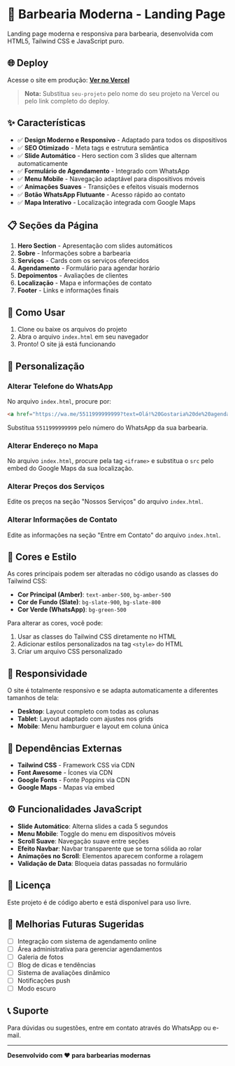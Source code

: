 # 🎂 Barbearia Moderna - Landing Page

Landing page moderna e responsiva para barbearia, desenvolvida com HTML5, Tailwind CSS e JavaScript puro.

## 🌐 Deploy

Acesse o site em produção: **[Ver no Vercel](https://barberia-moderna.vercel.app/)**

> **Nota:** Substitua `seu-projeto` pelo nome do seu projeto na Vercel ou pelo link completo do deploy.

## ✨ Características

- ✅ **Design Moderno e Responsivo** - Adaptado para todos os dispositivos
- ✅ **SEO Otimizado** - Meta tags e estrutura semântica
- ✅ **Slide Automático** - Hero section com 3 slides que alternam automaticamente
- ✅ **Formulário de Agendamento** - Integrado com WhatsApp
- ✅ **Menu Mobile** - Navegação adaptável para dispositivos móveis
- ✅ **Animações Suaves** - Transições e efeitos visuais modernos
- ✅ **Botão WhatsApp Flutuante** - Acesso rápido ao contato
- ✅ **Mapa Interativo** - Localização integrada com Google Maps

## 📋 Seções da Página

1. **Hero Section** - Apresentação com slides automáticos
2. **Sobre** - Informações sobre a barbearia
3. **Serviços** - Cards com os serviços oferecidos
4. **Agendamento** - Formulário para agendar horário
5. **Depoimentos** - Avaliações de clientes
6. **Localização** - Mapa e informações de contato
7. **Footer** - Links e informações finais

## 🚀 Como Usar

1. Clone ou baixe os arquivos do projeto
2. Abra o arquivo `index.html` em seu navegador
3. Pronto! O site já está funcionando

## 📝 Personalização

### Alterar Telefone do WhatsApp

No arquivo `index.html`, procure por:

```html
<a href="https://wa.me/5511999999999?text=Olá!%20Gostaria%20de%20agendar%20um%20horário"
```

Substitua `5511999999999` pelo número do WhatsApp da sua barbearia.

### Alterar Endereço no Mapa

No arquivo `index.html`, procure pela tag `<iframe>` e substitua o `src` pelo embed do Google Maps da sua localização.

### Alterar Preços dos Serviços

Edite os preços na seção "Nossos Serviços" do arquivo `index.html`.

### Alterar Informações de Contato

Edite as informações na seção "Entre em Contato" do arquivo `index.html`.

## 🎨 Cores e Estilo

As cores principais podem ser alteradas no código usando as classes do Tailwind CSS:

- **Cor Principal (Amber)**: `text-amber-500`, `bg-amber-500`
- **Cor de Fundo (Slate)**: `bg-slate-900`, `bg-slate-800`
- **Cor Verde (WhatsApp)**: `bg-green-500`

Para alterar as cores, você pode:

1. Usar as classes do Tailwind CSS diretamente no HTML
2. Adicionar estilos personalizados na tag `<style>` do HTML
3. Criar um arquivo CSS personalizado

## 📱 Responsividade

O site é totalmente responsivo e se adapta automaticamente a diferentes tamanhos de tela:

- **Desktop**: Layout completo com todas as colunas
- **Tablet**: Layout adaptado com ajustes nos grids
- **Mobile**: Menu hamburguer e layout em coluna única

## 🔧 Dependências Externas

- **Tailwind CSS** - Framework CSS via CDN
- **Font Awesome** - Ícones via CDN
- **Google Fonts** - Fonte Poppins via CDN
- **Google Maps** - Mapas via embed

## ⚙️ Funcionalidades JavaScript

- **Slide Automático**: Alterna slides a cada 5 segundos
- **Menu Mobile**: Toggle do menu em dispositivos móveis
- **Scroll Suave**: Navegação suave entre seções
- **Efeito Navbar**: Navbar transparente que se torna sólida ao rolar
- **Animações no Scroll**: Elementos aparecem conforme a rolagem
- **Validação de Data**: Bloqueia datas passadas no formulário

## 📄 Licença

Este projeto é de código aberto e está disponível para uso livre.

## 🎯 Melhorias Futuras Sugeridas

- [ ] Integração com sistema de agendamento online
- [ ] Área administrativa para gerenciar agendamentos
- [ ] Galeria de fotos
- [ ] Blog de dicas e tendências
- [ ] Sistema de avaliações dinâmico
- [ ] Notificações push
- [ ] Modo escuro

## 📞 Suporte

Para dúvidas ou sugestões, entre em contato através do WhatsApp ou e-mail.

---

**Desenvolvido com ❤️ para barbearias modernas**
